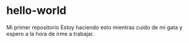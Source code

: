 # hello-world
Mi primer repositorio
Estoy haciendo esto mientras cuido de mi gata y espero a la hora de irme a trabajar.
